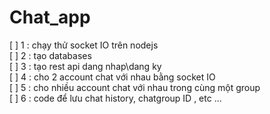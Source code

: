 # Chat_app
[ ] 1 : chạy thử socket IO trên nodejs <br>
[ ] 2 : tạo databases<br>
[ ] 3 : tạo rest api dang nhap\dang ky<br>
[ ] 4 : cho 2 account chat với nhau bằng socket IO<br>
[ ] 5 : cho nhiều account chat với nhau trong cùng một group<br>
[ ] 6 : code để lưu chat history, chatgroup ID , etc ...
 
